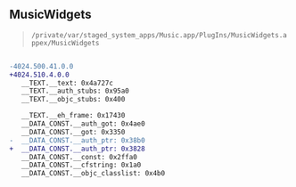 ## MusicWidgets

> `/private/var/staged_system_apps/Music.app/PlugIns/MusicWidgets.appex/MusicWidgets`

```diff

-4024.500.41.0.0
+4024.510.4.0.0
   __TEXT.__text: 0x4a727c
   __TEXT.__auth_stubs: 0x95a0
   __TEXT.__objc_stubs: 0x400

   __TEXT.__eh_frame: 0x17430
   __DATA_CONST.__auth_got: 0x4ae0
   __DATA_CONST.__got: 0x3350
-  __DATA_CONST.__auth_ptr: 0x38b0
+  __DATA_CONST.__auth_ptr: 0x3828
   __DATA_CONST.__const: 0x2ffa0
   __DATA_CONST.__cfstring: 0x1a0
   __DATA_CONST.__objc_classlist: 0x4b0

```
